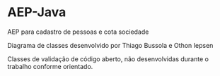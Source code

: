# AEP-Java
AEP para cadastro de pessoas e cota sociedade

Diagrama de classes desenvolvido por Thiago Bussola e Othon Iepsen

Classes de validação de código aberto, não desenvolvidas durante o trabalho conforme orientado.
